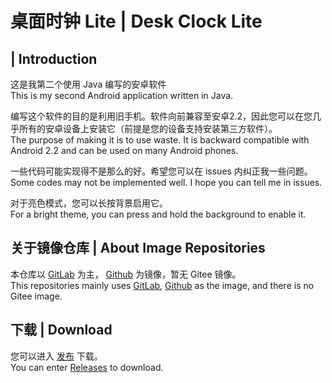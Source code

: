# 桌面时钟 Lite | Desk Clock Lite
##  | Introduction
这是我第二个使用 Java 编写的安卓软件<br>
This is my second Android application written in Java.

编写这个软件的目的是利用旧手机。软件向前兼容至安卓2.2，因此您可以在您几乎所有的安卓设备上安装它（前提是您的设备支持安装第三方软件）。<br>
The purpose of making it is to use waste. It is backward compatible with Android 2.2 and can be used on many Android phones.

一些代码可能实现得不是那么的好。希望您可以在 issues 内纠正我一些问题。<br>
Some codes may not be implemented well. I hope you can tell me in issues.

对于亮色模式，您可以长按背景启用它。<br>
For a bright theme, you can press and hold the background to enable it.
## 关于镜像仓库 | About Image Repositories
本仓库以 [GitLab](https://gitlab.com/Jesse205/Desk-Clock-Lite/) 为主， [Github](https://github.com/Jesse205/Desk-Clock-Lite) 为镜像，暂无 Gitee 镜像。<br>
This repositories mainly uses [GitLab](https://gitlab.com/Jesse205/Desk-Clock-Lite/), [Github](https://github.com/Jesse205/Desk-Clock-Lite) as the image, and there is no Gitee image.

## 下载 | Download
您可以进入 [发布](https://gitlab.com/Jesse205/Desk-Clock-Lite/-/releases) 下载。<br>
You can enter [Releases](https://gitlab.com/Jesse205/Desk-Clock-Lite/-/releases) to download.<br>